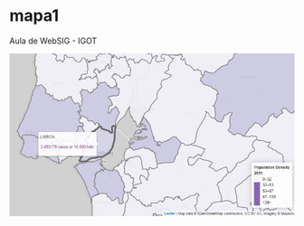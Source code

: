 # mapa1
Aula de WebSIG - IGOT <p></p>
<img src="mapa_github.jpg" alt="imagem mapa1" width="1000" height="">
